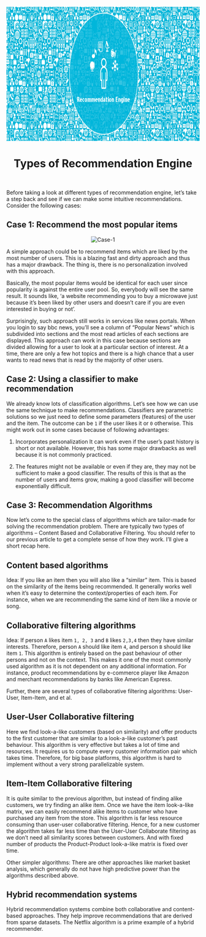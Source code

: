<p align="center">
  <img src="./sys.png" alt="Recommendation Engine"
       width="904" height="350">
</p>

<h1 align="center"> Types of Recommendation Engine </h1> <br>

Before taking a look at different types of recommendation engine, let’s take a step back and see if we can make some intuitive recommendations. Consider the following cases:

## Case 1: Recommend the most popular items
<p align="center">
  <img src="https://media.giphy.com/media/3bbcwarXienQzzWo5I/source.mp4" alt="Case-1"
       >
</p>
A simple approach could be to recommend items which are liked by the most number of users. This is a blazing fast and dirty approach and thus has a major drawback. The thing is, there is no personalization involved with this approach.

Basically, the most popular items would be identical for each user since popularity is against the entire user pool. So, everybody will see the same result. It sounds like, ‘a website recommending you to buy a microwave just because it’s been liked by other users and doesn’t care if you are even interested in buying or not’.

Surprisingly, such approach still works in services like news portals. When you login to say bbc news, you’ll see a column of “Popular News” which is subdivided into sections and the most read articles of each sections are displayed. This approach can work in this case because sections are divided allowing for a user to look at a particular section of interest.
At a time, there are only a few hot topics and there is a high chance that a user wants to read news that is read by the majority of other users.

## Case 2: Using a classifier to make recommendation
We already know lots of classification algorithms. Let’s see how we can use the same technique to make recommendations. Classifiers are parametric solutions so we just need to define some parameters (features) of the user and the item. The outcome can be  `1` if the user likes it or  `0` otherwise. This might work out in some cases because of following advantages:

1. Incorporates personalization
It can work even if the user’s past history is short or not available. However, this has some major drawbacks as well because it is not commonly practiced.

1. The features might not be available or even if they are, they may not be sufficient to make a good classifier. The results of this is that as the number of users and items grow, making a good classifier will become exponentially difficult.


## Case 3: Recommendation Algorithms
Now let’s come to the special class of algorithms which are tailor-made for solving the recommendation problem. There are typically two types of algorithms – Content Based and Collaborative Filtering. You should refer to our previous article to get a complete sense of how they work. I’ll give a short recap here.

## Content based algorithms
Idea: If you like an item then you will also like a “similar” item. This is based on the similarity of the items being recommended.
It generally works well when it’s easy to determine the context/properties of each item. For instance, when we are recommending the same kind of item like a movie or song.

## Collaborative filtering algorithms
Idea: If person `A` likes item `1, 2, 3` and `B` likes `2,3,4` then they have similar interests. Therefore, person `A` should like item `4`, and person `B` should like item `1`.
This algorithm is entirely based on the past behaviour of other persons and not on the context. This makes it one of the most commonly used algorithm as it is not dependent on any additional information. 
For instance, product recommendations by e-commerce player like Amazon and merchant recommendations by banks like American Express.

Further, there are several types of collaborative filtering algorithms: User-User, Item-Item, and et al.

## User-User Collaborative filtering
Here we find look-a-like customers (based on similarity) and offer products to the first customer that are similar to a look-a-like customer’s past behaviour. This algorithm is very effective but takes a lot of time and resources. It requires us to compute every customer information pair which takes time. Therefore, for big base platforms, this algorithm is hard to implement without a very strong parallelizable system.

## Item-Item Collaborative filtering
It is quite similar to the previous algorithm, but instead of finding alike customers, we try finding an alike item. Once we have the item look-a-like matrix, we can easily recommend alike items to customer who have purchased any item from the store. This algorithm is far less resource consuming than user-user collaborative filtering. Hence, for a new customer the algorithm takes far less time than the User-User Collaborate filtering as we don’t need all similarity scores between customers. And with fixed number of products the Product-Product look-a-like matrix is fixed over time.

Other simpler algorithms: There are other approaches like market basket analysis, which generally do not have high predictive power than the algorithms described above.

## Hybrid recommendation systems 
Hybrid recommendation systems combine both collaborative and content-based approaches. They help improve recommendations that are derived from sparse datasets. The Netflix algorithm is a prime example of a hybrid recommender.
